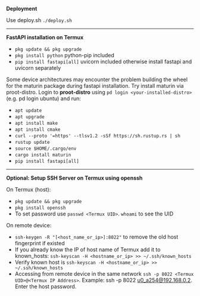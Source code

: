 __Deployment__

Use deploy.sh ``./deploy.sh``

----

__FastAPI installation on Termux__

- ``pkg update && pkg upgrade``
- ``pkg install python`` python-pip included
- ``pip install fastapi[all]`` uvicorn included otherwise install fastapi and uvicorn separately

Some device architectures may encounter the problem building the wheel for the maturin package during fastapi installation. Try install maturin via proot-distro. Login to __proot-distro__ using ``pd login <your-installed-distro>`` (e.g. pd login ubuntu) and run: 
- ``apt update``
- ``apt upgrade``
- ``apt install make``
- ``apt install cmake``
- ``curl --proto '=https' --tlsv1.2 -sSf https://sh.rustup.rs | sh``
- ``rustup update``
- ``source $HOME/.cargo/env``
- ``cargo install maturin``
- ``pip install fastapi[all]``

____

__Optional: Setup SSH Server on Termux using openssh__

On Termux (host):
- ``pkg update && pkg upgrade``
- ``pkg install openssh``
- To set password use ``passwd <Termux UID>``. ``whoami`` to see the UID

On remote device:
- ``ssh-keygen -R "[<host_name_or_ip>]:8022"`` to remove the old host fingerprint if existed
- If you already know the IP of host name of Termux add it to known_hosts: ``ssh-keyscan -H <hostname_or_ip> >> ~/.ssh/known_hosts``
- Verify known host is  ``ssh-keyscan -H <hostname_or_ip> >> ~/.ssh/known_hosts``
- Accessing from remote device in the same network ``ssh -p 8022 <Termux UID>@<Termux IP Address>``.
Example: ssh -p 8022 u0_a254@192.168.0.2. Enter the host password.
  
